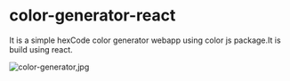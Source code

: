 # color-generator-react

It is a simple hexCode color generator webapp using color js package.It is build using react.

![color-generator,jpg](https://github.com/neemadeshwal/color-generator-react/assets/132614613/6ccfeb28-787e-4bc3-9653-198b58cedbc3)
